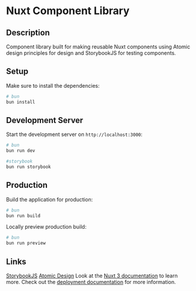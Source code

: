 # Nuxt Component Library

## Description

Component library built for making reusable Nuxt components using Atomic design principles for design and StorybookJS for testing components.

## Setup

Make sure to install the dependencies:

```bash
# bun
bun install
```

## Development Server

Start the development server on `http://localhost:3000`:

```bash
# bun
bun run dev
```

```bash
#storybook
bun run storybook
```

## Production

Build the application for production:

```bash
# bun
bun run build
```

Locally preview production build:

```bash
# bun
bun run preview
```

## Links

[StorybookJS](https://storybook.js.org/docs/get-started)
[Atomic Design](https://atomicdesign.bradfrost.com/chapter-2/)
Look at the [Nuxt 3 documentation](https://nuxt.com/docs/getting-started/introduction) to learn more.
Check out the [deployment documentation](https://nuxt.com/docs/getting-started/deployment) for more information.
